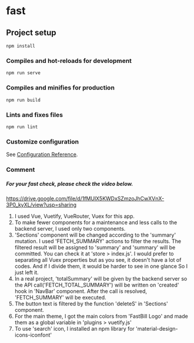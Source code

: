 # fast

## Project setup
```
npm install
```

### Compiles and hot-reloads for development
```
npm run serve
```

### Compiles and minifies for production
```
npm run build
```

### Lints and fixes files
```
npm run lint
```

### Customize configuration
See [Configuration Reference](https://cli.vuejs.org/config/).

### Comment
##### For your fast check, please check the video below.
https://drive.google.com/file/d/1fMUlX5KWDxSZmzoJhCwXVnX-3P0_kyXL/view?usp=sharing
1. I used Vue, Vuetify, VueRouter, Vuex for this app.
2. To make fewer components for a maintenance and less calls to the backend server, 
    I used only two components.
3.  'Sections' component will be changed according to the 'summary' mutation.
    I used 'FETCH_SUMMARY' actions to filter the results. 
    The filtered result will be assigned to 'summary' and 'summary' will be committed.
    You can check it at 'store > index.js'. 
    I would prefer to separating all Vuex properties but as you see, 
    it doesn't have a lot of codes. And if I divide them, it would be harder to see in one glance
    So I just left it.
4. In a real project, 'totalSummary' will be given by the backend server 
   so the API call('FETCH_TOTAL_SUMMARY') will be written on 'created' hook in 'NavBar' component.
   After the call is resolved, 'FETCH_SUMMARY' will be executed.
5. The button text is filtered by the function 'deleteS' in 'Sections' component.   
6. For the main theme, I got the main colors from 'FastBill Logo' and made them as a global variable in 'plugins > vuetify.js'
7. To use 'search' icon, I installed an npm library for 'material-design-icons-iconfont'